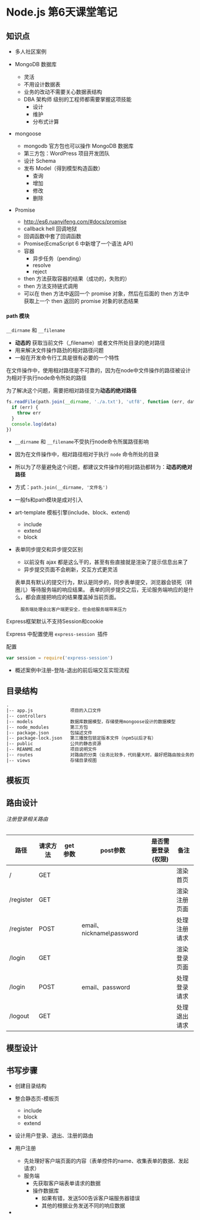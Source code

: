 ﻿# Node.js 第6天课堂笔记

## 知识点

- 多人社区案例

- MongoDB 数据库
  + 灵活
  + 不用设计数据表
  + 业务的改动不需要关心数据表结构
  + DBA 架构师 级别的工程师都需要掌握这项技能
    * 设计
    * 维护
    * 分布式计算
- mongoose
  + mongodb 官方包也可以操作 MongoDB 数据库
  + 第三方包：WordPress 项目开发团队
  + 设计 Schema
  + 发布 Model（得到模型构造函数）
    * 查询
    * 增加
    * 修改
    * 删除
- Promise
  + http://es6.ruanyifeng.com/#docs/promise
  + callback hell 回调地狱
  + 回调函数中套了回调函数
  + Promise(EcmaScript 6 中新增了一个语法 API)
  + 容器
    * 异步任务（pending）
    * resolve
    * reject
  + then 方法获取容器的结果（成功的，失败的）
  + then 方法支持链式调用
  + 可以在 then 方法中返回一个 promise 对象，然后在后面的 then 方法中获取上一个 then 返回的 promise 对象的状态结果

#### path 模块

`__dirname` 和 `__filename`

+ **动态的** 获取当前文件（_filename）或者文件所处目录的绝对路径
+ 用来解决文件操作路劲的相对路径问题
+ 一般在开发命令行工具是很有必要的一个特性

在文件操作中，使用相对路径是不可靠的，因为在node中文件操作的路径被设计为相对于执行node命令所处的路径

为了解决这个问题，需要把相对路径变为**动态的绝对路径**

```javascript
fs.readFile(path.join(__dirname, './a.txt'), 'utf8', function (err, data) {
  if (err) {
    throw err
  }
  console.log(data)
})
```

- `__dirname` 和 `__filename`不受执行node命令所属路径影响

+ 因为在文件操作中，相对路径相对于执行 `node` 命令所处的目录

+ 所以为了尽量避免这个问题，都建议文件操作的相对路劲都转为：**动态的绝对路径**

+ 方式：`path.join(__dirname, '文件名')`

+ 一般fs和path模块是成对引入

+ art-template 模板引擎(include、block、extend)
  + include
  + extend
  + block

+ 表单同步提交和异步提交区别
  + 以前没有 ajax 都是这么干的，甚至有些直接就是渲染了提示信息出来了
  + 异步提交页面不会刷新，交互方式更灵活

  表单具有默认的提交行为，默认是同步的，同步表单提交，浏览器会锁死（转圈儿）等待服务端的响应结果。
        表单的同步提交之后，无论服务端响应的是什么，都会直接把响应的结果覆盖掉当前页面。

        服务端处理会比客户端更安全，但会给服务端带来压力

Express框架默认不支持Session和cookie

Express 中配置使用 `express-session `插件

配置	

```javascript
var session = require('express-session')
```



+ 概述案例中注册-登陆-退出的前后端交互实现流程

## 目录结构

```tex
.
|-- app.js				项目的入口文件
|-- controllers
|-- models				数据库数据模型，存储使用mongoose设计的数据模型
|-- node_modules		第三方包
|-- package.json		包描述文件
|-- package-lock.json	第三播放包锁定版本文件（npm5以后才有）
|-- public				公共的静态资源
|-- REANME.md			项目说明文件
|-- routes				对路由的分类（业务比较多，代码量大时，最好把路由按业务的分类存储到routes目录中）
|-- views				存储目录视图
```

## 模板页

## 路由设计

###### 注册登录相关路由

| 路径      | 请求方法 | get参数 | post参数                 | 是否需要登录(权限) | 备注         |
| --------- | -------- | ------- | ------------------------ | ------------------ | ------------ |
| /         | GET      |         |                          |                    | 渲染首页     |
| /register | GET      |         |                          |                    | 渲染注册页面 |
| /register | POST     |         | email、nickname\password |                    | 处理注册请求 |
| /login    | GET      |         |                          |                    | 渲染登录页面 |
| /login    | POST     |         | email、password          |                    | 处理登录请求 |
| /logout   | GET      |         |                          |                    | 处理退出请求 |

## 模型设计

## 书写步骤

- 创建目录结构
- 整合静态页-模板页
  - include 
  - block
  - extend

- 设计用户登录、退出、注册的路由
- 用户注册
  - 先处理好客户端页面的内容（表单控件的name、收集表单的数据、发起请求）
  - 服务端
    - 先获取客户端表单请求的数据
    - 操作数据库
      - 如果有错，发送500告诉客户端服务器错误
      - 其他的根据业务发送不同的响应数据

- 